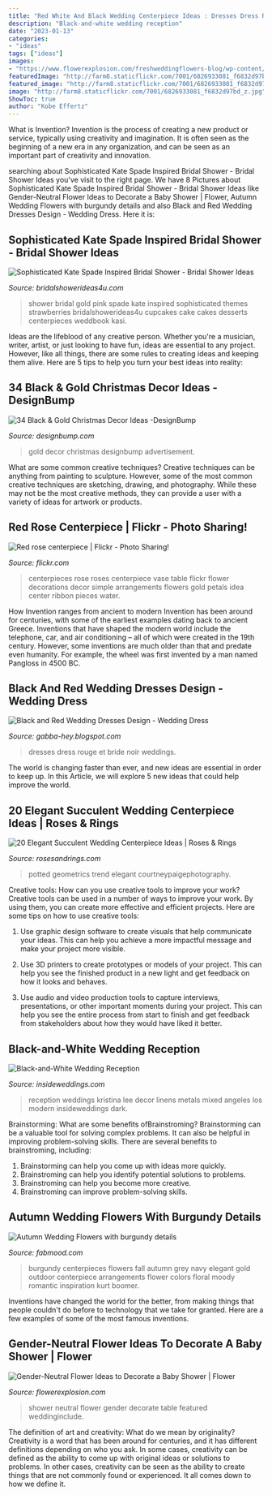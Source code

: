 ```yaml
---
title: "Red White And Black Wedding Centerpiece Ideas : Dresses Dress Rouge Et Bride Noir Weddings"
description: "Black-and-white wedding reception"
date: "2023-01-13"
categories:
- "ideas"
tags: ["ideas"]
images:
- "https://www.flowerexplosion.com/freshweddingflowers-blog/wp-content/uploads/2018/08/hydrangea-table-vase.jpg"
featuredImage: "http://farm8.staticflickr.com/7001/6826933081_f6832d97bd_z.jpg"
featured_image: "http://farm8.staticflickr.com/7001/6826933081_f6832d97bd_z.jpg"
image: "http://farm8.staticflickr.com/7001/6826933081_f6832d97bd_z.jpg"
ShowToc: true
author: "Kobe Effertz"
---
```



What is Invention?
Invention is the process of creating a new product or service, typically using creativity and imagination. It is often seen as the beginning of a new era in any organization, and can be seen as an important part of creativity and innovation.

	

		
searching about Sophisticated Kate Spade Inspired Bridal Shower - Bridal Shower Ideas you've visit to the right page. We have 8 Pictures about Sophisticated Kate Spade Inspired Bridal Shower - Bridal Shower Ideas like Gender-Neutral Flower Ideas to Decorate a Baby Shower | Flower, Autumn Wedding Flowers with burgundy details and also Black and Red Wedding Dresses Design - Wedding Dress. Here it is:
		
    
## Sophisticated Kate Spade Inspired Bridal Shower - Bridal Shower Ideas

<img loading=lazy src="http://www.bridalshowerideas4u.com/wp-content/uploads/2016/05/Sophisticated-Kate-Spade-Inspired-Bridal-Shower-Strawberries.jpg" onerror="this.onerror=null;this.src='https://tse1.mm.bing.net/th?id=OIP.IR1i_03-tSMLZz-hGfVXBwHaLG&amp;pid=15.1';" alt="Sophisticated Kate Spade Inspired Bridal Shower - Bridal Shower Ideas">

_Source: bridalshowerideas4u.com_

>shower bridal gold pink spade kate inspired sophisticated themes strawberries bridalshowerideas4u cupcakes cake cakes desserts centerpieces weddbook kasi. 

	

Ideas are the lifeblood of any creative person. Whether you're a musician, writer, artist, or just looking to have fun, ideas are essential to any project. However, like all things, there are some rules to creating ideas and keeping them alive. Here are 5 tips to help you turn your best ideas into reality:

    
## 34 Black &amp; Gold Christmas Decor Ideas -DesignBump

<img loading=lazy src="https://designbump.com/wp-content/uploads/2015/12/Glittering-Black-And-Gold-Christmas-Decor-ideas-5.jpg" onerror="this.onerror=null;this.src='https://tse1.mm.bing.net/th?id=OIP._AB_uWRmnw__KttoXs4J_gHaLH&amp;pid=15.1';" alt="34 Black &amp; Gold Christmas Decor Ideas -DesignBump">

_Source: designbump.com_

>gold decor christmas designbump advertisement. 

	

What are some common creative techniques?
Creative techniques can be anything from painting to sculpture. However, some of the most common creative techniques are sketching, drawing, and photography. While these may not be the most creative methods, they can provide a user with a variety of ideas for artwork or products.

    
## Red Rose Centerpiece | Flickr - Photo Sharing!

<img loading=lazy src="http://farm8.staticflickr.com/7001/6826933081_f6832d97bd_z.jpg" onerror="this.onerror=null;this.src='https://tse3.mm.bing.net/th?id=OIP.Ve45d62kmHl4sr8xZMgf9AHaJ4&amp;pid=15.1';" alt="Red rose centerpiece | Flickr - Photo Sharing!">

_Source: flickr.com_

>centerpieces rose roses centerpiece vase table flickr flower decorations decor simple arrangements flowers gold petals idea center ribbon pieces water. 

	

How Invention ranges from ancient to modern
Invention has been around for centuries, with some of the earliest examples dating back to ancient Greece. Inventions that have shaped the modern world include the telephone, car, and air conditioning – all of which were created in the 19th century. However, some inventions are much older than that and predate even humanity. For example, the wheel was first invented by a man named Pangloss in 4500 BC.

    
## Black And Red Wedding Dresses Design - Wedding Dress

<img loading=lazy src="http://4.bp.blogspot.com/-YTm_BHFdD9M/TydwoYU3oMI/AAAAAAAAApA/IP8UFsWXo_M/s1600/Black-and-Red-wedding-dress-4.jpg" onerror="this.onerror=null;this.src='https://tse3.mm.bing.net/th?id=OIP.Ii2eXT9tVFsYgfb97y_cOgHaKf&amp;pid=15.1';" alt="Black and Red Wedding Dresses Design - Wedding Dress">

_Source: gabba-hey.blogspot.com_

>dresses dress rouge et bride noir weddings. 

	

The world is changing faster than ever, and new ideas are essential in order to keep up. In this Article, we will explore 5 new ideas that could help improve the world.

    
## 20 Elegant Succulent Wedding Centerpiece Ideas | Roses &amp; Rings

<img loading=lazy src="http://www.rosesandrings.com/wp-content/uploads/2018/01/Geometric-potted-succulents-wedding-centerpiece.jpg" onerror="this.onerror=null;this.src='https://tse2.mm.bing.net/th?id=OIP.8JLi04F4a0xJI3uYnQ4w_AHaLH&amp;pid=15.1';" alt="20 Elegant Succulent Wedding Centerpiece Ideas | Roses &amp; Rings">

_Source: rosesandrings.com_

>potted geometrics trend elegant courtneypaigephotography. 

	

Creative tools: How can you use creative tools to improve your work?
Creative tools can be used in a number of ways to improve your work. By using them, you can create more effective and efficient projects. Here are some tips on how to use creative tools:
1. Use graphic design software to create visuals that help communicate your ideas. This can help you achieve a more impactful message and make your project more visible.

2. Use 3D printers to create prototypes or models of your project. This can help you see the finished product in a new light and get feedback on how it looks and behaves.

3. Use audio and video production tools to capture interviews, presentations, or other important moments during your project. This can help you see the entire process from start to finish and get feedback from stakeholders about how they would have liked it better.


    
## Black-and-White Wedding Reception

<img loading=lazy src="https://media2.insideweddings.com/images/JnpjNWzzPnvCLsESVCGS.width-320.jpg" onerror="this.onerror=null;this.src='https://tse3.mm.bing.net/th?id=OIP.8VFUmTQU93wfWV8yF4QaIAAAAA&amp;pid=15.1';" alt="Black-and-White Wedding Reception">

_Source: insideweddings.com_

>reception weddings kristina lee decor linens metals mixed angeles los modern insideweddings dark. 

	

Brainstorming: What are some benefits ofBrainstroming?
Brainstorming can be a valuable tool for solving complex problems. It can also be helpful in improving problem-solving skills. There are several benefits to brainstroming, including: 
1) Brainstorming can help you come up with ideas more quickly. 
2) Brainstroming can help you identify potential solutions to problems. 
3) Brainstroming can help you become more creative. 
4) Brainstroming can improve problem-solving skills.

    
## Autumn Wedding Flowers With Burgundy Details

<img loading=lazy src="http://www.fabmood.com/wp-content/uploads/2015/09/autumn-wedding-flowers-with-burgundy-details3.jpg" onerror="this.onerror=null;this.src='https://tse3.mm.bing.net/th?id=OIP.SIhEVkGZGlQnFu3UmnW3WQHaKD&amp;pid=15.1';" alt="Autumn Wedding Flowers with burgundy details">

_Source: fabmood.com_

>burgundy centerpieces flowers fall autumn grey navy elegant gold outdoor centerpiece arrangements flower colors floral moody romantic inspiration kurt boomer. 

	

Inventions have changed the world for the better, from making things that people couldn't do before to technology that we take for granted. Here are a few examples of some of the most famous inventions.

    
## Gender-Neutral Flower Ideas To Decorate A Baby Shower | Flower

<img loading=lazy src="https://www.flowerexplosion.com/freshweddingflowers-blog/wp-content/uploads/2018/08/hydrangea-table-vase.jpg" onerror="this.onerror=null;this.src='https://tse2.mm.bing.net/th?id=OIP.bVs3oPD4WrcV3iDtWx58LgHaLH&amp;pid=15.1';" alt="Gender-Neutral Flower Ideas to Decorate a Baby Shower | Flower">

_Source: flowerexplosion.com_

>shower neutral flower gender decorate table featured weddinginclude. 

	

The definition of art and creativity: What do we mean by originality?
Creativity is a word that has been around for centuries, and it has different definitions depending on who you ask. In some cases, creativity can be defined as the ability to come up with original ideas or solutions to problems. In other cases, creativity can be seen as the ability to create things that are not commonly found or experienced. It all comes down to how we define it.


